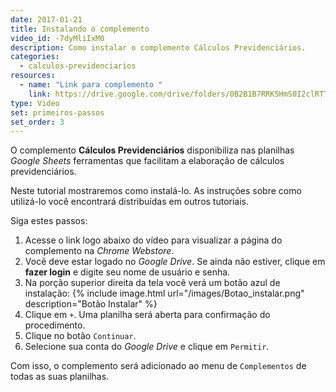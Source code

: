```yaml
---
date: 2017-01-21
title: Instalando o complemento
video_id: -7dyMliIxM0
description: Como instalar o complemento Cálculos Previdenciários.
categories:
  - calculos-previdenciarios
resources:
  - name: "Link para complemento "
    link: https://drive.google.com/drive/folders/0B2B1B7RRK5HmS0I2clRTTTJiMXc
type: Video
set: primeiros-passos
set_order: 3
---
```


O complemento **Cálculos Previdenciários** disponibiliza nas planilhas *Google Sheets* ferramentas que facilitam a elaboração de cálculos previdenciários.

Neste tutorial mostraremos como instalá-lo. As instruções sobre como utilizá-lo você encontrará distribuídas em outros tutoriais.

Siga estes passos: 

1. Acesse o link logo abaixo do vídeo para visualizar a página do complemento na *Chrome Webstore*.
1. Você deve estar logado no *Google Drive*. Se ainda não estiver, clique em **fazer login** e digite seu nome de usuário e senha.
1. Na porção superior direita da tela você verá um botão azul de instalação:
{% include image.html url="/images/Botao_instalar.png" description="Botão Instalar" %}
1. Clique em `+`. Uma planilha será aberta para confirmação do procedimento.
1. Clique no botão `Continuar`.
1. Selecione sua conta do *Google Drive* e clique em `Permitir`.

Com isso, o complemento será adicionado ao menu de `Complementos` de todas as suas planilhas.

